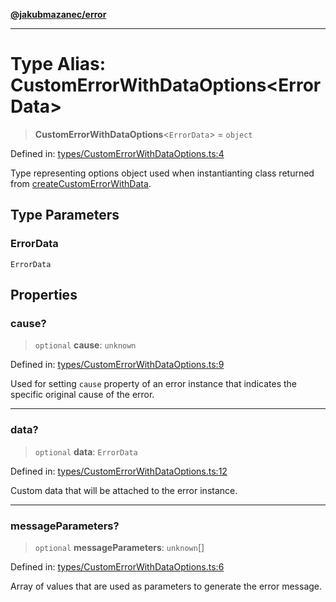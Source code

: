[**@jakubmazanec/error**](../README.md)

---

# Type Alias: CustomErrorWithDataOptions\<ErrorData\>

> **CustomErrorWithDataOptions**\<`ErrorData`\> = `object`

Defined in:
[types/CustomErrorWithDataOptions.ts:4](https://github.com/jakubmazanec/tools/blob/6fe16df773d5da14c29261ea934e72b3f99fabb7/packages/error/source/types/CustomErrorWithDataOptions.ts#L4)

Type representing options object used when instantianting class returned from
[createCustomErrorWithData](../functions/createCustomErrorWithData.md).

## Type Parameters

### ErrorData

`ErrorData`

## Properties

### cause?

> `optional` **cause**: `unknown`

Defined in:
[types/CustomErrorWithDataOptions.ts:9](https://github.com/jakubmazanec/tools/blob/6fe16df773d5da14c29261ea934e72b3f99fabb7/packages/error/source/types/CustomErrorWithDataOptions.ts#L9)

Used for setting `cause` property of an error instance that indicates the specific original cause of
the error.

---

### data?

> `optional` **data**: `ErrorData`

Defined in:
[types/CustomErrorWithDataOptions.ts:12](https://github.com/jakubmazanec/tools/blob/6fe16df773d5da14c29261ea934e72b3f99fabb7/packages/error/source/types/CustomErrorWithDataOptions.ts#L12)

Custom data that will be attached to the error instance.

---

### messageParameters?

> `optional` **messageParameters**: `unknown`[]

Defined in:
[types/CustomErrorWithDataOptions.ts:6](https://github.com/jakubmazanec/tools/blob/6fe16df773d5da14c29261ea934e72b3f99fabb7/packages/error/source/types/CustomErrorWithDataOptions.ts#L6)

Array of values that are used as parameters to generate the error message.
